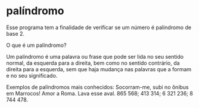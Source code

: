 # palíndromo
Esse programa tem a finalidade de verificar se um número é palindromo de base 2.

O que é um palíndromo?

Um palíndromo é uma palavra ou frase que pode ser lida no seu sentido normal, da esquerda para a direita, bem como no sentido contrário, da direita para a esquerda, sem que haja mudança nas palavras que a formam e no seu significado.

Exemplos de palíndromos mais conhecidos:
Socorram-me, subi no ônibus em Marrocos!
Amor a Roma.
Lava esse aval.
865 568;
413 314;
6 321 236;
8 744 478.
